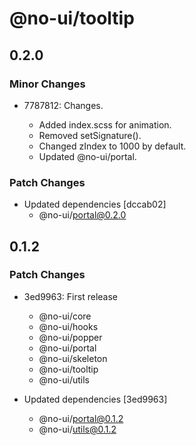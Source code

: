 # @no-ui/tooltip

## 0.2.0

### Minor Changes

- 7787812: Changes.

  - Added index.scss for animation.
  - Removed setSignature().
  - Changed zIndex to 1000 by default.
  - Updated @no-ui/portal.

### Patch Changes

- Updated dependencies [dccab02]
  - @no-ui/portal@0.2.0

## 0.1.2

### Patch Changes

- 3ed9963: First release

  - @no-ui/core
  - @no-ui/hooks
  - @no-ui/popper
  - @no-ui/portal
  - @no-ui/skeleton
  - @no-ui/tooltip
  - @no-ui/utils

- Updated dependencies [3ed9963]
  - @no-ui/portal@0.1.2
  - @no-ui/utils@0.1.2
